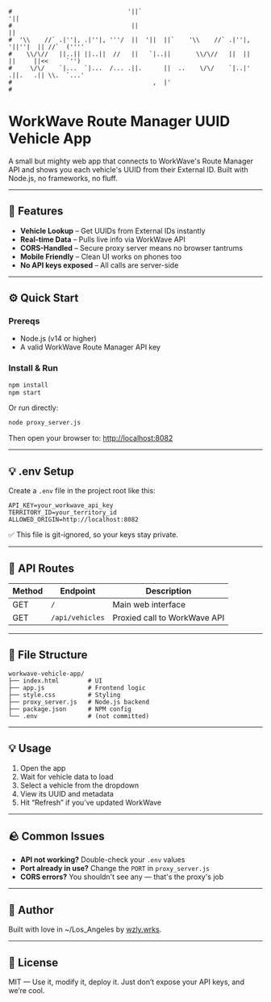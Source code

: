 ```
#                                '||`                                      '||            
#                                 ||                                        ||            
#  '\\    //` .|''|, .|''|, '''/  ||  '||  ||`    '\\    //` .|''|, '||''|  || //`  ('''' 
#    \\/\//   ||..|| ||..||  //   ||   `|..||       \\/\//   ||  ||  ||     ||<<     `'') 
#     \/\/    `|...  `|...  /... .||.      ||  ..    \/\/    `|..|' .||.   .|| \\.  `...' 
#                                       ,  |'                                             
#                                                                     
```

# WorkWave Route Manager UUID Vehicle App

A small but mighty web app that connects to WorkWave's Route Manager API and shows you each vehicle's UUID from their External ID. Built with Node.js, no frameworks, no fluff.

---

## 🚀 Features

* **Vehicle Lookup** – Get UUIDs from External IDs instantly
* **Real-time Data** – Pulls live info via WorkWave API
* **CORS-Handled** – Secure proxy server means no browser tantrums
* **Mobile Friendly** – Clean UI works on phones too
* **No API keys exposed** – All calls are server-side

---

## ⚙️ Quick Start

### Prereqs

* Node.js (v14 or higher)
* A valid WorkWave Route Manager API key

### Install & Run

```bash
npm install
npm start
```

Or run directly:

```bash
node proxy_server.js
```

Then open your browser to: [http://localhost:8082](http://localhost:8082)

---

## 💡 .env Setup

Create a `.env` file in the project root like this:

```env
API_KEY=your_workwave_api_key
TERRITORY_ID=your_territory_id
ALLOWED_ORIGIN=http://localhost:8082
```

✅ This file is git-ignored, so your keys stay private.

---

## 🔌 API Routes

| Method | Endpoint        | Description                  |
| ------ | --------------- | ---------------------------- |
| GET    | `/`             | Main web interface           |
| GET    | `/api/vehicles` | Proxied call to WorkWave API |

---

## 🧾 File Structure

```
workwave-vehicle-app/
├── index.html        # UI
├── app.js            # Frontend logic
├── style.css         # Styling
├── proxy_server.js   # Node.js backend
├── package.json      # NPM config
└── .env              # (not committed)
```

---

## 💡 Usage

1. Open the app
2. Wait for vehicle data to load
3. Select a vehicle from the dropdown
4. View its UUID and metadata
5. Hit “Refresh” if you’ve updated WorkWave

---

## 🪨 Common Issues

* **API not working?** Double-check your `.env` values
* **Port already in use?** Change the `PORT` in `proxy_server.js`
* **CORS errors?** You shouldn't see any — that's the proxy's job

---

## 🧐 Author

Built with love in ~/Los_Angeles by [wzly.wrks](https://weezly.works).

---

## 🧼 License

MIT — Use it, modify it, deploy it. Just don’t expose your API keys, and we’re cool.
